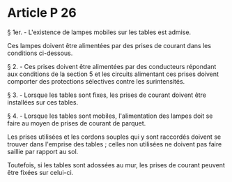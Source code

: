 # Article P 26

§ 1er. - L'existence de lampes mobiles sur les tables est admise.

Ces lampes doivent être alimentées par des prises de courant dans les conditions ci-dessous.

§ 2. - Ces prises doivent être alimentées par des conducteurs répondant aux conditions de la section 5 et les circuits alimentant ces prises doivent comporter des protections sélectives contre les surintensités.

§ 3. - Lorsque les tables sont fixes, les prises de courant doivent être installées sur ces tables.

§ 4. - Lorsque les tables sont mobiles, l'alimentation des lampes doit se faire au moyen de prises de courant de parquet.

Les prises utilisées et les cordons souples qui y sont raccordés doivent se trouver dans l'emprise des tables ; celles non utilisées ne doivent pas faire saillie par rapport au sol.

Toutefois, si les tables sont adossées au mur, les prises de courant peuvent être fixées sur celui-ci.
